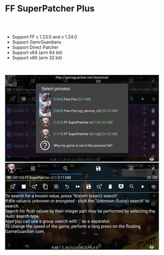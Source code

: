 <h1>FF SuperPatcher Plus</h1>
<br></br>
<ul>
  <li>Support FF v 1.23.0 and v 1.24.0</li>
  <li>Support GamrGuardians</li>
  <li>Support Direct Patcher</li>
  <li>Support x64 (arm 64 bit)</li>
  <li>Support x86 (arm 32 bit)</li>
</ul>
<br></br>
<img src="GameGuardians.png"></img>
<img src="GameGuardians2.png"></img>
